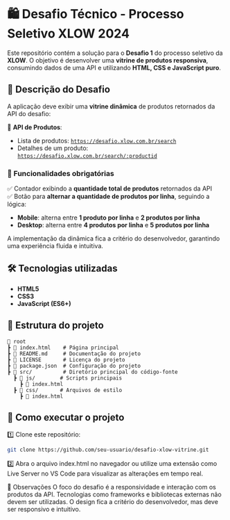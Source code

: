 # 🛍️ Desafio Técnico - Processo Seletivo XLOW 2024  

Este repositório contém a solução para o **Desafio 1** do processo seletivo da **XLOW**. O objetivo é desenvolver uma **vitrine de produtos responsiva**, consumindo dados de uma API e utilizando **HTML, CSS e JavaScript puro**.  

## 🚀 Descrição do Desafio  

A aplicação deve exibir uma **vitrine dinâmica** de produtos retornados da API do desafio:  

🔗 **API de Produtos**:  
- Lista de produtos: [`https://desafio.xlow.com.br/search`](https://desafio.xlow.com.br/search)  
- Detalhes de um produto: [`https://desafio.xlow.com.br/search/:productid`](https://desafio.xlow.com.br/search/:productid)  

### 📌 Funcionalidades obrigatórias  

✅ Contador exibindo a **quantidade total de produtos** retornados da API  
✅ Botão para **alternar a quantidade de produtos por linha**, seguindo a lógica:  
  - **Mobile**: alterna entre **1 produto por linha** e **2 produtos por linha**  
  - **Desktop**: alterna entre **4 produtos por linha** e **5 produtos por linha**  

A implementação da dinâmica fica a critério do desenvolvedor, garantindo uma experiência fluida e intuitiva.  

## 🛠️ Tecnologias utilizadas  

- **HTML5**  
- **CSS3**  
- **JavaScript (ES6+)**  

## 📂 Estrutura do projeto  
```
📁 root
┣ 📜 index.html    # Página principal
┣ 📜 README.md     # Documentação do projeto
┣ 📜 LICENSE       # Licença do projeto
┣ 📜 package.json  # Configuração do projeto
┣ 📂 src/          # Diretório principal do código-fonte
  ┣ 📂 js/        # Scripts principais
    ┣ 📜 index.html 
  ┣ 📂 css/       # Arquivos de estilo
    ┣ 📜 index.html 
```
## 📜 Como executar o projeto  

1️⃣ Clone este repositório:  
```bash
git clone https://github.com/seu-usuario/desafio-xlow-vitrine.git
```
2️⃣ Abra o arquivo index.html no navegador ou utilize uma extensão como Live Server no VS Code para visualizar as alterações em tempo real.

📌 Observações
O foco do desafio é a responsividade e interação com os produtos da API.
Tecnologias como frameworks e bibliotecas externas não devem ser utilizadas.
O design fica a critério do desenvolvedor, mas deve ser responsivo e intuitivo.
